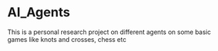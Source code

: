 # AI_Agents
This is a personal research project on different agents on some basic games like knots and crosses, chess etc
